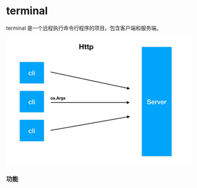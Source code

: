 # terminal

terminal 是一个远程执行命令行程序的项目。包含客户端和服务端。

<img src="./static/img/terminal.jpg" width=800 heigth=100>

### 功能

